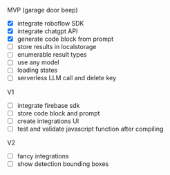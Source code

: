 
MVP (garage door beep)
 - [X] integrate roboflow SDK
 - [x] integrate chatgpt API
 - [x] generate code block from prompt
 - [ ] store results in localstorage
 - [ ] enumerable result types
 - [ ] use any model
 - [ ] loading states
 - [ ] serverless LLM call and delete key

V1
 - [ ] integrate firebase sdk
 - [ ] store code block and prompt
 - [ ] create integrations UI
 - [ ] test and validate javascript function after compiling
 
V2
 - [ ] fancy integrations
 - [ ] show detection bounding boxes